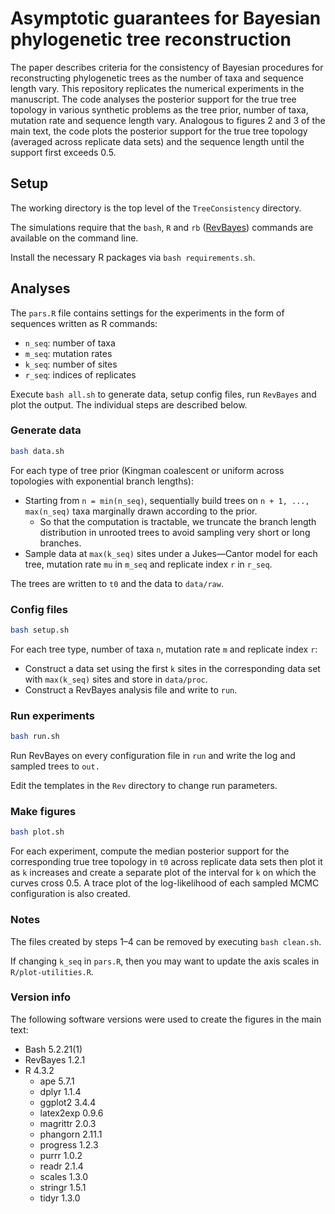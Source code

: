 # Asymptotic guarantees for Bayesian phylogenetic tree reconstruction
The paper describes criteria for the consistency of Bayesian procedures for reconstructing phylogenetic trees as the number of taxa and sequence length vary. This repository replicates the numerical experiments in the manuscript. The code analyses the posterior support for the true tree topology in various synthetic problems as the tree prior, number of taxa, mutation rate and sequence length vary. Analogous to figures 2 and 3 of the main text, the code plots the posterior support for the true tree topology (averaged across replicate data sets) and the sequence length until the support first exceeds 0.5.

## Setup
The working directory is the top level of the `TreeConsistency` directory.

The simulations require that the `bash`, `R` and `rb` ([RevBayes](https://revbayes.github.io)) commands are available on the command line.

Install the necessary R packages via `bash requirements.sh`.

## Analyses
The `pars.R` file contains settings for the experiments in the form of sequences written as R commands:
* `n_seq`: number of taxa
* `m_seq`: mutation rates
* `k_seq`: number of sites
* `r_seq`: indices of replicates

Execute `bash all.sh` to generate data, setup config files, run `RevBayes` and plot the output.
The individual steps are described below.

### Generate data
```bash
bash data.sh
```

For each type of tree prior (Kingman coalescent or uniform across topologies with exponential branch lengths):
* Starting from `n = min(n_seq)`, sequentially build trees on `n + 1, ..., max(n_seq)` taxa marginally drawn according to the prior.
    * So that the computation is tractable, we truncate the branch length distribution in unrooted trees to avoid sampling very short or long branches.
* Sample data at `max(k_seq)` sites under a Jukes—Cantor model for each tree, mutation rate `mu` in `m_seq` and replicate index `r` in `r_seq`.

The trees are written to `t0` and the data to `data/raw`.

### Config files
```bash
bash setup.sh
```
For each tree type, number of taxa `n`, mutation rate `m` and replicate index `r`:
* Construct a data set using the first `k` sites in the corresponding data set with `max(k_seq)` sites and store in `data/proc`.
* Construct a RevBayes analysis file and write to `run`.


### Run experiments
```bash
bash run.sh
```
Run RevBayes on every configuration file in `run` and write the log and sampled trees to `out.`

Edit the templates in the `Rev` directory to change run parameters.

### Make figures
```bash
bash plot.sh
```
For each experiment, compute the median posterior support for the corresponding true tree topology in `t0` across replicate data sets then plot it as `k` increases and create a separate plot of the interval for `k` on which the curves cross 0.5.
A trace plot of the log-likelihood of each sampled MCMC configuration is also created.

### Notes
The files created by steps 1–4 can be removed by executing `bash clean.sh`.

If changing `k_seq` in `pars.R`, then you may want to update the axis scales in `R/plot-utilities.R`.

### Version info
The following software versions were used to create the figures in the main text:
- Bash 5.2.21(1)
- RevBayes 1.2.1
- R 4.3.2
  - ape 5.7.1
  - dplyr 1.1.4
  - ggplot2 3.4.4
  - latex2exp 0.9.6
  - magrittr 2.0.3
  - phangorn 2.11.1
  - progress 1.2.3
  - purrr 1.0.2
  - readr 2.1.4
  - scales 1.3.0
  - stringr 1.5.1
  - tidyr 1.3.0
